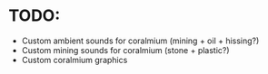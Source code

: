 # TODO:
- Custom ambient sounds for coralmium (mining + oil + hissing?)
- Custom mining sounds for coralmium (stone + plastic?)
- Custom coralmium graphics
